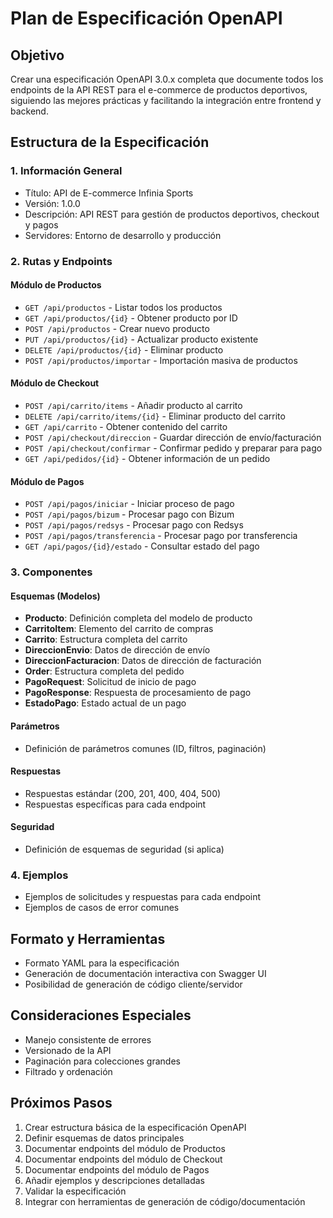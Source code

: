 # Plan de Especificación OpenAPI

## Objetivo
Crear una especificación OpenAPI 3.0.x completa que documente todos los endpoints de la API REST para el e-commerce de productos deportivos, siguiendo las mejores prácticas y facilitando la integración entre frontend y backend.

## Estructura de la Especificación

### 1. Información General
- Título: API de E-commerce Infinia Sports
- Versión: 1.0.0
- Descripción: API REST para gestión de productos deportivos, checkout y pagos
- Servidores: Entorno de desarrollo y producción

### 2. Rutas y Endpoints

#### Módulo de Productos
- `GET /api/productos` - Listar todos los productos
- `GET /api/productos/{id}` - Obtener producto por ID
- `POST /api/productos` - Crear nuevo producto
- `PUT /api/productos/{id}` - Actualizar producto existente
- `DELETE /api/productos/{id}` - Eliminar producto
- `POST /api/productos/importar` - Importación masiva de productos

#### Módulo de Checkout
- `POST /api/carrito/items` - Añadir producto al carrito
- `DELETE /api/carrito/items/{id}` - Eliminar producto del carrito
- `GET /api/carrito` - Obtener contenido del carrito
- `POST /api/checkout/direccion` - Guardar dirección de envío/facturación
- `POST /api/checkout/confirmar` - Confirmar pedido y preparar para pago
- `GET /api/pedidos/{id}` - Obtener información de un pedido

#### Módulo de Pagos
- `POST /api/pagos/iniciar` - Iniciar proceso de pago
- `POST /api/pagos/bizum` - Procesar pago con Bizum
- `POST /api/pagos/redsys` - Procesar pago con Redsys
- `POST /api/pagos/transferencia` - Procesar pago por transferencia
- `GET /api/pagos/{id}/estado` - Consultar estado del pago

### 3. Componentes

#### Esquemas (Modelos)
- **Producto**: Definición completa del modelo de producto
- **CarritoItem**: Elemento del carrito de compras
- **Carrito**: Estructura completa del carrito
- **DireccionEnvio**: Datos de dirección de envío
- **DireccionFacturacion**: Datos de dirección de facturación
- **Order**: Estructura completa del pedido
- **PagoRequest**: Solicitud de inicio de pago
- **PagoResponse**: Respuesta de procesamiento de pago
- **EstadoPago**: Estado actual de un pago

#### Parámetros
- Definición de parámetros comunes (ID, filtros, paginación)

#### Respuestas
- Respuestas estándar (200, 201, 400, 404, 500)
- Respuestas específicas para cada endpoint

#### Seguridad
- Definición de esquemas de seguridad (si aplica)

### 4. Ejemplos
- Ejemplos de solicitudes y respuestas para cada endpoint
- Ejemplos de casos de error comunes

## Formato y Herramientas
- Formato YAML para la especificación
- Generación de documentación interactiva con Swagger UI
- Posibilidad de generación de código cliente/servidor

## Consideraciones Especiales
- Manejo consistente de errores
- Versionado de la API
- Paginación para colecciones grandes
- Filtrado y ordenación

## Próximos Pasos
1. Crear estructura básica de la especificación OpenAPI
2. Definir esquemas de datos principales
3. Documentar endpoints del módulo de Productos
4. Documentar endpoints del módulo de Checkout
5. Documentar endpoints del módulo de Pagos
6. Añadir ejemplos y descripciones detalladas
7. Validar la especificación
8. Integrar con herramientas de generación de código/documentación

